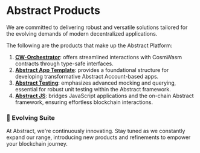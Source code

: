 # Abstract Products

We are committed to delivering robust and versatile solutions tailored for the evolving demands of modern decentralized
applications.

The following are the products that make up the Abstract Platform:

1. **[CW-Orchestrator](1_cw_orchestrator.md)**: offers streamlined interactions with CosmWasm contracts through type-safe
   interfaces.
2. **[Abstract App Template](2_abstract_app_template.md)**: provides a foundational structure for developing
   transformative Abstract Account-based apps.
3. **[Abstract Testing](3_abstract_testing.md)**: emphasizes advanced mocking and querying, essential for robust unit
   testing within the Abstract framework.
4. **[Abstract JS](4_abstract_js.md)**: bridges JavaScript applications and the on-chain Abstract framework, ensuring
   effortless blockchain interactions.

### 🚀 Evolving Suite

At Abstract, we're continuously innovating. Stay tuned as we constantly expand our range, introducing
new products and refinements to empower your blockchain journey.